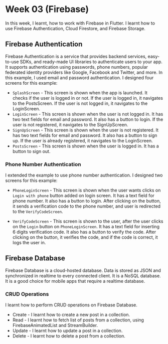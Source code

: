# Week 03 (Firebase)

In this week, I learnt, how to work with Firebase in Flutter. I learnt how to use Firebase Authentication, Cloud Firestore, and Firebase Storage.

## Firebase Authentication

Firebase Authentication is a service that provides backend services, easy-to-use SDKs, and ready-made UI libraries to authenticate users to your app. It supports authentication using passwords, phone numbers, popular federated identity providers like Google, Facebook and Twitter, and more.
In this example, I used email and password authentication. I designed four screens for this example:

- `SplashScreen` - This screen is shown when the app is launched. It checks if the user is logged in or not. If the user is logged in, it navigates to the PostsScreen. If the user is not logged in, it navigates to the LoginScreen.
- `LoginScreen` - This screen is shown when the user is not logged in. It has two text fields for email and password. It also has a button to login. If the user is not registered, it navigates to the SignUpScreen.
- `SignUpScreen` - This screen is shown when the user is not registered. It has two text fields for email and password. It also has a button to sign up. If the user is already registered, it navigates to the LoginScreen.
- `PostsScreen` - This screen is shown when the user is logged in. It has a button to sign out.

### Phone Number Authentication

I extended the example to use phone number authentication. I designed two screens for this example:

- `PhoneLoginScreen` - This screen is shown when the user wants clicks on `Login with phone` button added on login screen. It has a text field for phone number. It also has a button to login. After clicking on the button, it sends a verification code to the phone number, and user is redirected to the `VerifyCodeScreen`.

- `VerifyCodeScreen` - This screen is shown to the user, after the user clicks on the `Login` button on `PhoneLoginScreen`. It has a text field for inserting 6 digits verification code. It also has a button to verify the code. After clicking on the button, it verifies the code, and if the code is correct, it logs the user in.

## Firebase Database

Firebase Database is a cloud-hosted database. Data is stored as JSON and synchronized in realtime to every connected client. It is a NoSQL database. It is a good choice for mobile apps that require a realtime database.

### CRUD Operations

I learnt how to perform CRUD operations on Firebase Database.

- Create - I learnt how to create a new post in a collection.
- Read - I learnt how to fetch list of posts from a collection, using FirebaseAnimatedList and StreamBuilder.
- Update - I learnt how to update a post in a collection.
- Delete - I learnt how to delete a post from a collection.
